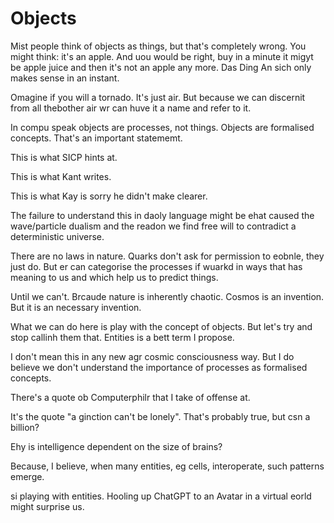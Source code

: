 # Objects

Mist people think of objects as things, but that's completely wrong. You might think: it's an apple. And uou would be right, buy in a minute it migyt be apple juice and then it's not an apple any more.
Das Ding An sich only makes sense in an instant.

Omagine if you will a tornado. It's just air. But because we can discernit from all thebother air wr can huve it a name and refer to it.

In compu speak objects are processes, not things. Objects are formalised concepts. That's an important statememt.

This is what SICP hints at.

This is what Kant writes.

This is what Kay is sorry he didn't make clearer.

The failure to understand this in daoly language might be ehat caused the wave/particle dualism and the readon we find free will to contradict a deterministic universe.

There are no laws in nature. Quarks don't ask for permission to eobnle, they just do. But er can categorise the processes if wuarkd in ways that has meaning to us and which help us to predict things. 

Until we can't. Brcaude nature is inherently chaotic. Cosmos is an invention. But it is an necessary invention.

What we can do here is play with the concept of objects. But let's try and stop callinh them that. Entities is a bett term I propose.

I don't mean this in any new agr cosmic consciousness way. 
But I do believe we don't understand the importance of processes as formalised concepts.

There's a quote ob Computerphilr that I take of offense at.

It's the quote "a ginction can't be lonely". That's probably true, but csn a billion?

Ehy is intelligence dependent on the size of brains?

Because, I believe, when many entities, eg  cells, interoperate, such patterns emerge.

si playing with entities. Hooling up ChatGPT to an Avatar in a virtual eorld might surprise us.
